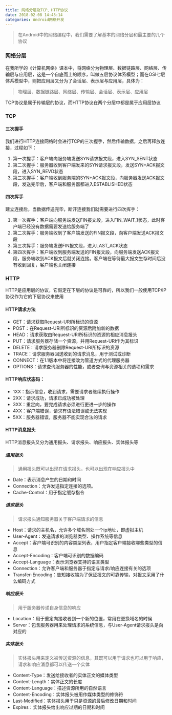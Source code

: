 ```yaml
---
title: 网络分层及TCP、HTTP协议
date: 2018-02-08 14:43:14
categories: Android网络开发
---
```


> 在Android中的网络编程中，我们需要了解基本的网络分层和最主要的几个协议

### 网络分层

在我所学的《计算机网络》课本中，将网络分为物理层、数据链路层、网络层、传输层与应用层，这是一个自底而上的顺序，叫做五层协议体系模型；而在OSI七层体系模型中，则把应用层又分为了会话层、表示层与应用层，具体为：

> 物理层、数据链路层、网络层、传输层、会话层、表示层、应用层

TCP协议是属于传输层的协议，而HTTP协议在两个分层中都是属于应用层协议

### TCP

#### 三次握手

我们进行HTTP连接网络时会进行TCP的三次握手，然后传输数据，之后再释放连接，过程如下：

1. 第一次握手：客户端向服务端发送SYN请求报文段，进入SYN_SENT状态
2. 第二次握手：服务器收到客户端发来的SYN请求报文段，发送SYN+ACK报文段，进入SYN_REVD状态
3. 第三次握手：客户端收到服务端的SYN+ACK报文段，向服务器发送ACK报文段，发送完毕后，客户端和服务器都进入ESTABLISHED状态

#### 四次挥手

建立连接后，当数据传送完毕，断开连接我们就需要进行四次挥手：

1. 第一次挥手：客户端向服务端发送FIN报文段，进入FIN_WAIT_1状态，此时客户端已经没有数据需要发送给服务端了
2. 第二次挥手：服务端收到了客户端发送的FIN报文段，向客户端发送ACK报文段
3. 第三次挥手：服务端发送FIN报文段，进入LAST_ACK状态
4. 第四次挥手：客户端收到服务端发送的FIN报文段，向服务端发送ACK报文段，服务端收到ACK报文后就关闭连接。客户端在等待最大报文生存时间后没有收到回复，客户端也关闭连接

### HTTP

HTTP是应用层的协议，它假定在下层的协议是可靠的，所以我们一般使用TCP/IP协议作为它的下层协议来使用

#### HTTP请求方法

* GET：请求获取Request-URI所标识的资源
* POST：在Request-URI所标识的资源后附加新的数据
* HEAD：请求获取由Request-URI所标识的资源的相应消息报头
* PUT：请求服务器存储一个资源，并用Request-URI作为其标识
* DELETE：请求服务器删除Request-URI所标识的资源
* TRACE：请求服务器回送收到的请求消息，用于测试或诊断
* CONNECT：在1.1版本中将连接改为管道方式的代理服务器
* OPTIONS：请求查询服务器的性能，或者查询与资源相关的选项和需求

#### HTTP响应状态码：

* 1XX：指示信息，收到请求，需要请求者继续执行操作
* 2XX：请求成功，请求已成功被处理
* 3XX：重定向，要完成请求必须进行更进一步的操作
* 4XX：客户端错误，请求有语法错误或无法实现
* 5XX：服务器错误，服务器不能实现合法的请求

#### HTTP消息报头

HTTP消息报头又分为通用报头、请求报头、响应报头、实体报头等

##### 通用报头

> 通用报头既可以出现在请求报头，也可以出现在响应报头中

* Date：表示消息产生的日期和时间
* Connection：允许发送指定连接的选项。
* Cache-Control：用于指定缓存指令

##### 请求报头

> 请求报头通知服务器关于客户端请求的信息

* Host：请求的主机名，允许多个域名同处一个ip地址，即虚拟主机
* User-Agent：发送请求的浏览器类型、操作系统等信息
* Accept：客户端可识别的内容类型列表，用户指定客户端接收哪些类型的信息
* Accept-Encoding：客户端可识别的数据编码
* Accept-Language：表示浏览器支持的语言类型
* Connection：允许客户端和服务器于指定与请求/响应连接有关的选项
* Transfer-Encoding：告知接收端为了保证报文的可靠传输，对报文采用了什么编码方式

##### 响应报头

> 用于服务器传递自身信息的响应

* Location：用于重定向接收者到一个新的位置，常用在更换域名的时候
* Server：包含服务器用来处理请求的系统信息，与User-Agent请求报头是向对应的

##### 实体报头

> 实体报头用来定义被传送资源的信息，其既可以用于请求也可以用于响应，请求和响应消息都可以传送一个实体

* Content-Type：发送给接收者的实体正文的媒体类型
* Content-Length：实体正文的长度
* Content-Language：描述资源所用的自然语言
* Content-Encoding：实体报头被用作媒体类型的修饰符
* Last-Modified：实体报头用于只是资源的最后修改日期和时间
* Expires：实体报头给出响应过期的日期和时间